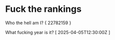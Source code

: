 # Fuck the rankings

Who the hell am I?
{ 22782159 }

What fucking year is it?
[ 2025-04-05T12:30:00Z ]
